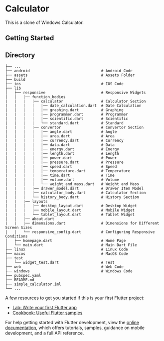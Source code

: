 # Calculator

This is a clone of Windows Calculator.

## Getting Started

## Directory

    ├── ...
    ├── android                                # Android Code                        
    ├── assets                                 # Assets Folder
    ├── build                           
    ├── ios                                    # IOS Code
    ├── lib                               
    │   ├── responsive                         # Responsive Widgets
    |   |   |── function_bodies           
    |   |   |   |── calculator                 # Calculator Section
    |   |   |   |   |── date_calculation.dart  # Date Calculation
    |   |   |   |   |── graphing.dart          # Graphing
    |   |   |   |   |── programmer.dart        # Programmer
    |   |   |   |   |── scientific.dart        # Scientific
    |   |   |   |   └── standard.dart          # Standard
    |   |   |   |── convertor                  # Convertor Section
    |   |   |   |   |── angle.dart             # Angle
    |   |   |   |   |── area.dart              # Area
    |   |   |   |   |── currency.dart          # Currency
    |   |   |   |   |── data.dart              # Data
    |   |   |   |   |── energy.dart            # Energy
    |   |   |   |   |── length.dart            # Length
    |   |   |   |   |── power.dart             # Power
    |   |   |   |   |── pressure.dart          # Pressure
    |   |   |   |   |── speed.dart             # Speed
    |   |   |   |   |── temperature.dart       # Temperature
    |   |   |   |   |── time.dart              # Time
    |   |   |   |   |── volume.dart            # Volume
    |   |   |   |   └── weight_and_mass.dart   # Weight and Mass
    |   |   |   |── drawer_model.dart          # Drawer Item Model
    |   |   |   |── calculator_body.dart       # Calculator Section
    |   |   |   └── history_body.dart          # History Section
    |   |   |── layouts                   
    |   |   |   |── desktop_layout.dart        # Desktop Widget
    |   |   |   |── mobile_layout.dart         # Mobile Widget
    |   |   |   └── tablet_layout.dart         # Tablet Widget
    |   |   |── about.dart                   
    |   |   |── dimensions.dart                # Dimensions for Different Screen Sizes                   
    |   |   └── responsive_config.dart         # Configuring Responsive Conditions
    │   ├── homepage.dart                      # Home Page
    │   └── main.dart                          # Main Dart File
    ├── linux                                  # Linux Code
    ├── macos                                  # MacOS Code
    ├── test
    │   └── widget_test.dart                   # Test
    ├── web                                    # Web Code
    ├── windows                                # Windows Code
    ├── pubspec.yaml 
    ├── README.md
    ├── simple_calculator.iml
    └── ...

A few resources to get you started if this is your first Flutter project:

- [Lab: Write your first Flutter app](https://docs.flutter.dev/get-started/codelab)
- [Cookbook: Useful Flutter samples](https://docs.flutter.dev/cookbook)

For help getting started with Flutter development, view the
[online documentation](https://docs.flutter.dev/), which offers tutorials,
samples, guidance on mobile development, and a full API reference.
